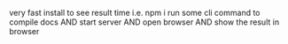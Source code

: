very fast install to see result time
i.e. 
npm i
run some cli command to compile docs 
AND start server 
AND open browser
AND show the result in browser
